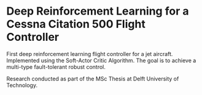 # Deep Reinforcement Learning for a Cessna Citation 500 Flight Controller 
First deep reinforcement learning flight controller for a jet aircraft.
Implemented using the Soft-Actor Critic Algorithm. The goal is to achieve a  multi-type fault-tolerant robust control.

Research conducted as part of the MSc Thesis at Delft University of Technology.
